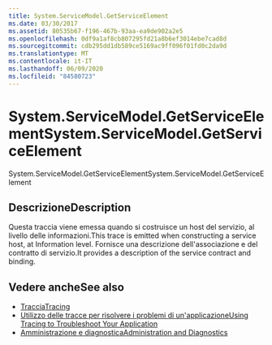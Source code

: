 ```yaml
---
title: System.ServiceModel.GetServiceElement
ms.date: 03/30/2017
ms.assetid: 80535b67-f196-467b-93aa-ea9de902a2e5
ms.openlocfilehash: 0df9a1af8cb807295fd21a8b6ef3014ebe7cad8d
ms.sourcegitcommit: cdb295dd1db589ce5169ac9ff096f01fd0c2da9d
ms.translationtype: MT
ms.contentlocale: it-IT
ms.lasthandoff: 06/09/2020
ms.locfileid: "84580723"
---
```

# <a name="systemservicemodelgetserviceelement"></a><span data-ttu-id="d3c03-102">System.ServiceModel.GetServiceElement</span><span class="sxs-lookup"><span data-stu-id="d3c03-102">System.ServiceModel.GetServiceElement</span></span>
<span data-ttu-id="d3c03-103">System.ServiceModel.GetServiceElement</span><span class="sxs-lookup"><span data-stu-id="d3c03-103">System.ServiceModel.GetServiceElement</span></span>  
  
## <a name="description"></a><span data-ttu-id="d3c03-104">Descrizione</span><span class="sxs-lookup"><span data-stu-id="d3c03-104">Description</span></span>  
 <span data-ttu-id="d3c03-105">Questa traccia viene emessa quando si costruisce un host del servizio, al livello delle informazioni.</span><span class="sxs-lookup"><span data-stu-id="d3c03-105">This trace is emitted when constructing a service host, at Information level.</span></span> <span data-ttu-id="d3c03-106">Fornisce una descrizione dell'associazione e del contratto di servizio.</span><span class="sxs-lookup"><span data-stu-id="d3c03-106">It provides a description of the service contract and binding.</span></span>  
  
## <a name="see-also"></a><span data-ttu-id="d3c03-107">Vedere anche</span><span class="sxs-lookup"><span data-stu-id="d3c03-107">See also</span></span>

- [<span data-ttu-id="d3c03-108">Traccia</span><span class="sxs-lookup"><span data-stu-id="d3c03-108">Tracing</span></span>](index.md)
- [<span data-ttu-id="d3c03-109">Utilizzo delle tracce per risolvere i problemi di un'applicazione</span><span class="sxs-lookup"><span data-stu-id="d3c03-109">Using Tracing to Troubleshoot Your Application</span></span>](using-tracing-to-troubleshoot-your-application.md)
- [<span data-ttu-id="d3c03-110">Amministrazione e diagnostica</span><span class="sxs-lookup"><span data-stu-id="d3c03-110">Administration and Diagnostics</span></span>](../index.md)
